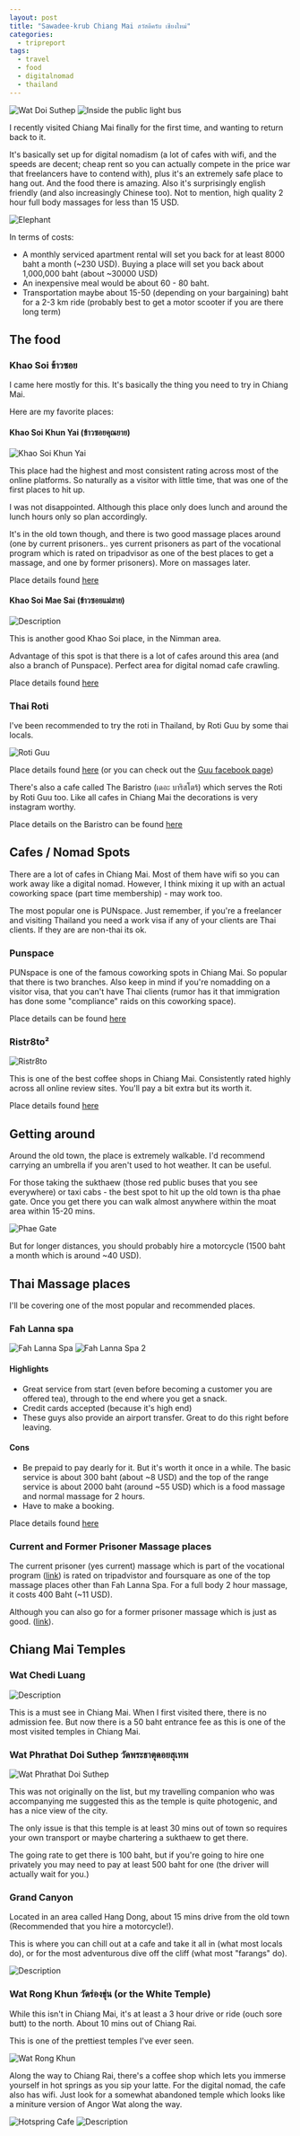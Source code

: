 ```yaml
---
layout: post
title: "Sawadee-krub Chiang Mai สวัสดีครับ เชียงใหม่"
categories:
  - tripreport
tags:
  - travel
  - food
  - digitalnomad
  - thailand
---
```


![Wat Doi Suthep](https://images.itinerantfoodie.com/chiangmai-trip-report/chiangmai-destination.png)
![Inside the public light bus](https://images.itinerantfoodie.com/chiangmai-trip-report/chiangmai-sukthaew-inside.png)

I recently visited Chiang Mai finally for the first time, and wanting to return back to it.

It's basically set up for digital nomadism (a lot of cafes with wifi, and the speeds are decent; cheap rent so you can actually compete in the price war that freelancers have to contend with), plus it's an extremely safe place to hang out. And the food there is amazing. Also it's surprisingly english friendly (and also increasingly Chinese too). Not to mention, high quality 2 hour full body massages for less than 15 USD.

![Elephant](https://images.itinerantfoodie.com/chiangmai-trip-report/chiang-mai-elephant.png)

In terms of costs:

* A monthly serviced apartment rental will set you back for at least 8000 baht a month (~230 USD). Buying a place will set you back about 1,000,000 baht (about ~30000 USD)
* An inexpensive meal would be about 60 - 80 baht.
* Transportation maybe about 15-50 (depending on your bargaining) baht for a 2-3 km ride (probably best to get a motor scooter if you are there long term)

## The food

### Khao Soi ข้าวซอย

I came here mostly for this. It's basically the thing you need to try in Chiang Mai.

Here are my favorite places:

#### Khao Soi Khun Yai (ข้าวซอยคุณยาย)

![Khao Soi Khun Yai](https://images.itinerantfoodie.com/chiangmai-trip-report/khaosoi-khun-yai.png)

This place had the highest and most consistent rating across most of the online platforms. So naturally as a visitor with little time, that was one of the first places to hit up.

I was not disappointed. Although this place only does lunch and around the lunch hours only so plan accordingly.

It's in the old town though, and there is two good massage places around (one by current prisoners.. yes current prisoners as part of the vocational program which is rated on tripadvisor as one of the best places to get a massage, and one by former prisoners).  More on massages later.

<i class="fa fa-map-marker" aria-hidden="true"></i> Place details found [here](https://foursquare.com/v/%E0%B8%82%E0%B8%B2%E0%B8%A7%E0%B8%8B%E0%B8%AD%E0%B8%A2%E0%B8%84%E0%B8%93%E0%B8%A2%E0%B8%B2%E0%B8%A2/4c3d41e4b169c9b65be54668)

#### Khao Soi Mae Sai (ข้าวซอยแม่สาย)

![Description](https://images.itinerantfoodie.com/chiangmai-trip-report/chiangmai-khaosoimaesai.png)

This is another good Khao Soi place, in the Nimman area.

Advantage of this spot is that there is a lot of cafes around this area (and also a branch of Punspace). Perfect area for digital nomad cafe crawling.

<i class="fa fa-map-marker" aria-hidden="true"></i> Place details found [here](https://foursquare.com/v/%E0%B8%82%E0%B8%B2%E0%B8%A7%E0%B8%8B%E0%B8%AD%E0%B8%A2%E0%B9%81%E0%B8%A1%E0%B8%AA%E0%B8%B2%E0%B8%A2/4c414ed4ce54e21e73fd0a1a)

### Thai Roti

I've been recommended to try the roti in Thailand, by Roti Guu by some thai locals.

![Roti Guu](https://images.itinerantfoodie.com/chiangmai-trip-report/chiangmai-roti-guu.png)


<i class="fa fa-map-marker" aria-hidden="true"></i> Place details found [here](https://foursquare.com/v/%E0%B8%81-%E0%B9%82%E0%B8%A3%E0%B8%95-%E0%B9%81%E0%B8%A5%E0%B8%B0-%E0%B8%8A%E0%B8%B2%E0%B8%8A%E0%B8%81-guu-fusion-roti--tea/4c13727c82a3c9b64672fbf8) (or you can check out the [Guu facebook page](https://www.facebook.com/guufusionrotiandtea))

There's also a cafe called The Baristro (เดอะ บาริสโตร้) which serves the Roti by Roti Guu too. Like all cafes in Chiang Mai the decorations is very instagram worthy.

<i class="fa fa-map-marker" aria-hidden="true"></i> Place details on the Baristro can be found [here](https://foursquare.com/v/the-baristro-%E0%B9%80%E0%B8%94%E0%B8%AD%E0%B8%B0-%E0%B8%9A%E0%B8%B2%E0%B8%A3%E0%B8%AA%E0%B9%82%E0%B8%95%E0%B8%A3/535c9e85498ea3b88467f6c9)

## Cafes / Nomad Spots

There are a lot of cafes in Chiang Mai. Most of them have wifi so you can work away like a digital nomad. However, I think mixing it up with an actual coworking space (part time membership) - may work too.

The most popular one is PUNspace. Just remember, if you're a freelancer and visiting Thailand you need a work visa if any of your clients are Thai clients. If they are are non-thai its ok.

### Punspace

PUNspace is one of the famous coworking spots in Chiang Mai. So popular that there is two branches. Also keep in mind if you're nomadding on a visitor visa, that you can't have Thai clients (rumor has it that immigration has done some "compliance" raids on this coworking space).

<i class="fa fa-map-marker" aria-hidden="true"></i> Place details can be found [here](https://foursquare.com/v/punspace-%E0%B8%9B%E0%B8%99%E0%B8%AA%E0%B9%80%E0%B8%9B%E0%B8%8B/54508322498e019be8ce2ee2)

### Ristr8to²

![Ristr8to](https://images.itinerantfoodie.com/chiangmai-trip-report/chiang-mai-Ristr8to.png)

This is one of the best coffee shops in Chiang Mai. Consistently rated highly across all online review sites. You'll pay a bit extra but its worth it.

<i class="fa fa-map-marker" aria-hidden="true"></i> Place details found [here](https://foursquare.com/v/ristr8to%C2%B2-%E0%B8%94%E0%B8%AD%E0%B8%9B%E0%B8%9B%E0%B9%82%E0%B8%AD-%E0%B8%A3%E0%B8%AA%E0%B9%80%E0%B8%95%E0%B8%A3%E0%B8%AA%E0%B9%82%E0%B8%95/4df88002d164d347cc72a67b6)


## Getting around

Around the old town, the place is extremely walkable. I'd recommend carrying an umbrella if you aren't used to hot weather. It can be useful.

For those taking the sukthaew (those red public buses that you see everywhere) or taxi cabs - the best spot to hit up the old town is tha phae gate. Once you get there you can walk almost anywhere within the moat area within 15-20 mins.

![Phae Gate](https://images.itinerantfoodie.com/chiangmai-trip-report/thaphaegate.png)

But for longer distances, you should probably hire a motorcycle (1500 baht a month which is around ~40 USD).

## Thai Massage places

I'll be covering one of the most popular and recommended places.

### Fah Lanna spa

![Fah Lanna Spa](https://images.itinerantfoodie.com/chiangmai-trip-report/chiangmai-fahlannaspa.png)
![Fah Lanna Spa 2](https://images.itinerantfoodie.com/chiangmai-trip-report/chiangmai-fah-lanna-catwalk.png)


#### Highlights

* Great service from start (even before becoming a customer you are offered tea), through to the end where you get a snack.
* Credit cards accepted (because it's high end)
* These guys also provide an airport transfer. Great to do this right before leaving.

#### Cons

* Be prepaid to pay dearly for it. But it's worth it once in a while. The basic service is about 300 baht (about ~8 USD) and the top of the range service is about 2000 baht (around ~55 USD) which is a food massage and normal massage for 2 hours.
* Have to make a booking.

<i class="fa fa-map-marker" aria-hidden="true"></i> Place details found [here](https://foursquare.com/v/fah-lanna-spa/4edf19e5d3e36374e1ac9d06)

### Current and Former Prisoner Massage places

The current prisoner (yes current) massage which is part of the vocational program  ([link](https://foursquare.com/v/chiang-mai-womens-prison-massage-centre/506f9d8ee4b06190ff461ea9)) is rated on tripadvistor and foursquare as one of the top massage places other than Fah Lanna Spa. For a full body 2 hour massage, it costs 400 Baht (~11 USD).

Although you can also go for a former prisoner massage which is just as good. ([link](https://foursquare.com/v/womens-massage-center-by-exprisoners/53ef2167498e8443c768a95d)).

## Chiang Mai Temples

### Wat Chedi Luang

![Description](https://images.itinerantfoodie.com/chiangmai-trip-report/chiangmai-watchediluang.png)

This is a must see in Chiang Mai. When I first visited there, there is no admission fee. But now there is a 50 baht entrance fee as this is one of the most visited temples in Chiang Mai.

### Wat Phrathat Doi Suthep วัดพระธาตุดอยสุเทพ

![Wat Phrathat Doi Suthep](https://images.itinerantfoodie.com/chiangmai-trip-report/chiangmai-wat-doi-suthep.png)

This was not originally on the list, but my travelling companion who was accompanying me suggested this as the temple is quite photogenic, and has a nice view of the city.

The only issue is that this temple is at least 30 mins out of town so requires your own transport or maybe chartering a sukthaew to get there.

The going rate to get there is 100 baht, but if you're going to hire one privately you may need to pay at least 500 baht for one (the driver will actually wait for you.)

### Grand Canyon

Located in an area called Hang Dong, about 15 mins drive from the old town (Recommended that you hire a motorcycle!).

This is where you can chill out at a cafe and take it all in (what most locals do), or for the most adventurous dive off the cliff (what most "farangs" do).

![Description](https://images.itinerantfoodie.com/chiangmai-trip-report/chiangmai-trip-report-grandcanyon.png)

### Wat Rong Khun วัดร่องขุ่น (or the White Temple)

While this isn't in Chiang Mai, it's at least a 3 hour drive or ride (ouch sore butt) to the north. About 10 mins out of Chiang Rai.

This is one of the prettiest temples I've ever seen.

![Wat Rong Khun](https://images.itinerantfoodie.com/chiangmai-trip-report/watrongkhun.png)

Along the way to Chiang Rai, there's a coffee shop which lets you immerse yourself in hot springs as you sip your latte. For the digital nomad, the cafe also has wifi. Just look for a somewhat abandoned temple which looks like a miniture version of Angor Wat along the way.

![Hotspring Cafe](https://images.itinerantfoodie.com/chiangmai-trip-report/hotspring-cafe.png)
![Description](https://images.itinerantfoodie.com/chiangmai-trip-report/lookslikeangorwat.png)
